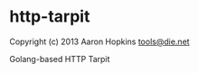 http-tarpit
===========

Copyright (c) 2013 Aaron Hopkins <tools@die.net>

Golang-based HTTP Tarpit
